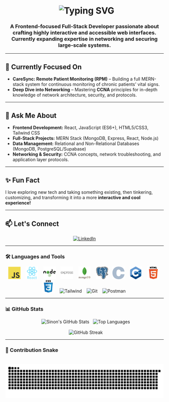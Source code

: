 <h1 align="center">
  <img src="https://readme-typing-svg.demolab.com?font=Fira+Code&weight=500&pause=1000&color=9A67EA&center=true&vCenter=true&width=435&lines=Hi+%F0%9F%91%8B%2C+I'm+Sinon+Rodrigues;Frontend+Developer+%26+Network+Enthusiast" alt="Typing SVG" />
</h1>

<h3 align="center">A Frontend-focused Full-Stack Developer passionate about crafting highly interactive and accessible web interfaces. Currently expanding expertise in networking and securing large-scale systems.</h3>

---

## 🔭 Currently Focused On
* **CareSync: Remote Patient Monitoring (RPM)** – Building a full MERN-stack system for continuous monitoring of chronic patients' vital signs.
* **Deep Dive into Networking** – Mastering **CCNA** principles for in-depth knowledge of network architecture, security, and protocols.

---

## 🧠 Ask Me About
* **Frontend Development:** React, JavaScript (ES6+), HTML5/CSS3, Tailwind CSS
* **Full-Stack Projects:** MERN Stack (MongoDB, Express, React, Node.js)
* **Data Management:** Relational and Non-Relational Databases (MongoDB, PostgreSQL/Supabase)
* **Networking & Security:** CCNA concepts, network troubleshooting, and application layer protocols.

---

## ✨ Fun Fact
I love exploring new tech and taking something existing, then tinkering, customizing, and transforming it into a more **interactive and cool experience!**

---

## 📫 Let's Connect
<p align="center">
  <a href="https://linkedin.com/in/sinon-rodrigues-99b411322" target="blank"><img src="https://cdn.jsdelivr.net/gh/devicons/devicon/icons/linkedin/linkedin-original.svg" alt="LinkedIn" height="30" width="30" /></a>
  
</p>

---

### 🛠️ Languages and Tools
<p align="center">
  <img src="https://raw.githubusercontent.com/devicons/devicon/master/icons/javascript/javascript-original.svg" alt="JavaScript" title="JavaScript" width="40" height="40"/> 
  <img src="https://raw.githubusercontent.com/devicons/devicon/master/icons/react/react-original-wordmark.svg" alt="React" title="React" width="40" height="40"/> 
  <img src="https://raw.githubusercontent.com/devicons/devicon/master/icons/nodejs/nodejs-original-wordmark.svg" alt="Node.js" title="Node.js" width="40" height="40"/> 
  <img src="https://raw.githubusercontent.com/devicons/devicon/master/icons/express/express-original-wordmark.svg" alt="Express" title="Express" width="40" height="40"/> 
  <img src="https://raw.githubusercontent.com/devicons/devicon/master/icons/mongodb/mongodb-original-wordmark.svg" alt="MongoDB" title="MongoDB" width="40" height="40"/> 
  <img src="https://raw.githubusercontent.com/devicons/devicon/master/icons/postgresql/postgresql-original.svg" alt="PostgreSQL" title="PostgreSQL" width="40" height="40"/>
  <img src="https://raw.githubusercontent.com/devicons/devicon/master/icons/c/c-original.svg" alt="C" title="C" width="40" height="40"/> 
  <img src="https://raw.githubusercontent.com/devicons/devicon/master/icons/cplusplus/cplusplus-original.svg" alt="C++" title="C++" width="40" height="40"/> 
  <img src="https://raw.githubusercontent.com/devicons/devicon/master/icons/html5/html5-original-wordmark.svg" alt="HTML5" title="HTML5" width="40" height="40"/> 
  <img src="https://raw.githubusercontent.com/devicons/devicon/master/icons/css3/css3-original-wordmark.svg" alt="CSS3" title="CSS3" width="40" height="40"/> 
  <img src="https://www.vectorlogo.zone/logos/tailwindcss/tailwindcss-icon.svg" alt="Tailwind" title="Tailwind CSS" width="40" height="40"/> 
  <img src="https://www.vectorlogo.zone/logos/git-scm/git-scm-icon.svg" alt="Git" title="Git" width="40" height="40"/> 
  <img src="https://www.vectorlogo.zone/logos/getpostman/getpostman-icon.svg" alt="Postman" title="Postman" width="40" height="40"/> 
</p>

---

### 📊 GitHub Stats
<div align="center">
  <img src="https://github-readme-stats.vercel.app/api?username=Sinon1310&show_icons=true&theme=dark&locale=en&title_color=9A67EA&icon_color=FFFFFF&border_color=9A67EA&hide_border=true" alt="Sinon's GitHub Stats" width="48%" />
  <img src="https://github-readme-stats.vercel.app/api/top-langs?username=Sinon1310&show_icons=true&locale=en&layout=compact&theme=dark&title_color=9A67EA&icon_color=FFFFFF&border_color=9A67EA&hide_border=true" alt="Top Languages" width="48%" />
</div>

<br/>

<div align="center">
  <img src="https://github-readme-streak-stats.herokuapp.com/?user=Sinon1310&theme=dark&background=151515&ring=9A67EA&fire=9A67EA&sideLabels=FFFFFF&sideNums=FFFFFF&dates=FFFFFF" alt="GitHub Streak" />
</div>

---

### 🐍 Contribution Snake
<p align="center">
  <img src="https://raw.githubusercontent.com/Sinon1310/Sinon1310/output/snake.svg" alt="Snake animation" />
</p>
